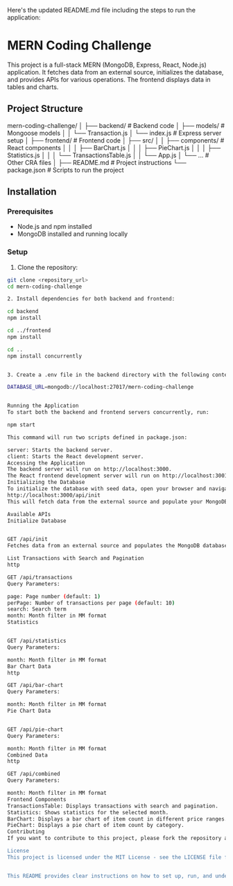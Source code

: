 Here's the updated README.md file including the steps to run the application:

# MERN Coding Challenge

This project is a full-stack MERN (MongoDB, Express, React, Node.js) application. It fetches data from an external source, initializes the database, and provides APIs for various operations. The frontend displays data in tables and charts.

## Project Structure

mern-coding-challenge/
│
├── backend/ # Backend code
│ ├── models/ # Mongoose models
│ │ └── Transaction.js
│ └── index.js # Express server setup
│
├── frontend/ # Frontend code
│ ├── src/
│ │ ├── components/ # React components
│ │ │ ├── BarChart.js
│ │ │ ├── PieChart.js
│ │ │ ├── Statistics.js
│ │ │ └── TransactionsTable.js
│ │ └── App.js
│ └── ... # Other CRA files
│
├── README.md # Project instructions
└── package.json # Scripts to run the project




## Installation

### Prerequisites

- Node.js and npm installed
- MongoDB installed and running locally

### Setup

1. Clone the repository:

```bash
git clone <repository_url>
cd mern-coding-challenge

2. Install dependencies for both backend and frontend:

cd backend
npm install

cd ../frontend
npm install

cd ..
npm install concurrently


3. Create a .env file in the backend directory with the following content (if you need custom configuration):

DATABASE_URL=mongodb://localhost:27017/mern-coding-challenge


Running the Application
To start both the backend and frontend servers concurrently, run:

npm start

This command will run two scripts defined in package.json:

server: Starts the backend server.
client: Starts the React development server.
Accessing the Application
The backend server will run on http://localhost:3000.
The React frontend development server will run on http://localhost:3001.
Initializing the Database
To initialize the database with seed data, open your browser and navigate to:
http://localhost:3000/api/init
This will fetch data from the external source and populate your MongoDB database.

Available APIs
Initialize Database


GET /api/init
Fetches data from an external source and populates the MongoDB database.

List Transactions with Search and Pagination
http

GET /api/transactions
Query Parameters:

page: Page number (default: 1)
perPage: Number of transactions per page (default: 10)
search: Search term
month: Month filter in MM format
Statistics


GET /api/statistics
Query Parameters:

month: Month filter in MM format
Bar Chart Data
http

GET /api/bar-chart
Query Parameters:

month: Month filter in MM format
Pie Chart Data


GET /api/pie-chart
Query Parameters:

month: Month filter in MM format
Combined Data
http

GET /api/combined
Query Parameters:

month: Month filter in MM format
Frontend Components
TransactionsTable: Displays transactions with search and pagination.
Statistics: Shows statistics for the selected month.
BarChart: Displays a bar chart of item count in different price ranges.
PieChart: Displays a pie chart of item count by category.
Contributing
If you want to contribute to this project, please fork the repository and make changes as you'd like. Pull requests are warmly welcome.

License
This project is licensed under the MIT License - see the LICENSE file for details.


This README provides clear instructions on how to set up, run, and understand the project, making it easier for others to get started with your MERN stack application. The styled-components enhance the interactivity and styling of the frontend.











